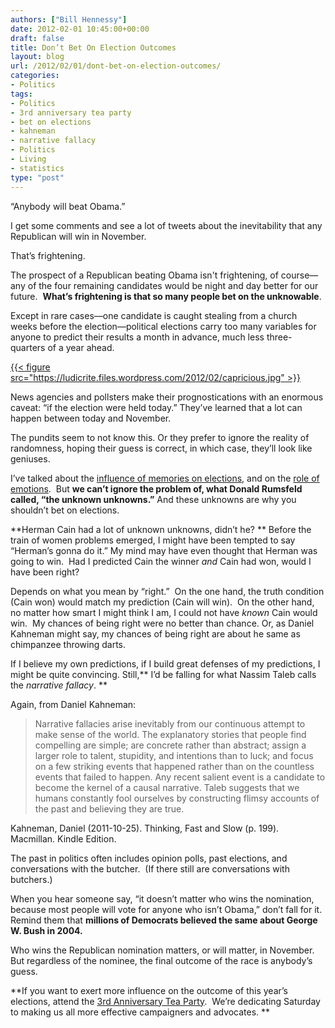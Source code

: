 ```yaml
---
authors: ["Bill Hennessy"]
date: 2012-02-01 10:45:00+00:00
draft: false
title: Don’t Bet On Election Outcomes
layout: blog
url: /2012/02/01/dont-bet-on-election-outcomes/
categories:
- Politics
tags:
- Politics
- 3rd anniversary tea party
- bet on elections
- kahneman
- narrative fallacy
- Politics
- Living
- statistics
type: "post"
---
```


“Anybody will beat Obama.”

I get some comments and see a lot of tweets about the inevitability that any Republican will win in November.

That’s frightening.

The prospect of a Republican beating Obama isn't frightening, of course—any of the four remaining candidates would be night and day better for our future.  **What’s frightening is that so many people bet on the unknowable**.

Except in rare cases—one candidate is caught stealing from a church weeks before the election—political elections carry too many variables for anyone to predict their results a month in advance, much less three-quarters of a year ahead.

[{{< figure src="https://ludicrite.files.wordpress.com/2012/02/capricious.jpg" >}}
](https://ludicrite.files.wordpress.com/2012/02/capricious.jpg)

News agencies and pollsters make their prognostications with an enormous caveat: “if the election were held today.” They’ve learned that a lot can happen between today and November.

The pundits seem to not know this. Or they prefer to ignore the reality of randomness, hoping their guess is correct, in which case, they’ll look like geniuses.

I’ve talked about the [influence of memories on elections](https://wp.me/p653B-31j), and on the [role of emotions](https://bit.ly/wyOq52).  But **we can’t ignore the problem of, what Donald Rumsfeld called, “the unknown unknowns.”** And these unknowns are why you shouldn’t bet on elections.

**Herman Cain had a lot of unknown unknowns, didn’t he? ** Before the train of women problems emerged, I might have been tempted to say “Herman’s gonna do it.” My mind may have even thought that Herman was going to win.  Had I predicted Cain the winner _and_ Cain had won, would I have been right?

Depends on what you mean by “right.”  On the one hand, the truth condition (Cain won) would match my prediction (Cain will win).  On the other hand, no matter how smart I might think I am, I could not have _known_ Cain would win.  My chances of being right were no better than chance. Or, as Daniel Kahneman might say, my chances of being right are about he same as chimpanzee throwing darts.

If I believe my own predictions, if I build great defenses of my predictions, I might be quite convincing. Still,** I’d be falling for what Nassim Taleb calls the _narrative fallacy_. **

Again, from Daniel Kahneman:


> Narrative fallacies arise inevitably from our continuous attempt to make sense of the world. The explanatory stories that people find compelling are simple; are concrete rather than abstract; assign a larger role to talent, stupidity, and intentions than to luck; and focus on a few striking events that happened rather than on the countless events that failed to happen. Any recent salient event is a candidate to become the kernel of a causal narrative. Taleb suggests that we humans constantly fool ourselves by constructing flimsy accounts of the past and believing they are true.

Kahneman, Daniel (2011-10-25). Thinking, Fast and Slow (p. 199). Macmillan. Kindle Edition.


The past in politics often includes opinion polls, past elections, and conversations with the butcher.  (If there still are conversations with butchers.)

When you hear someone say, “it doesn’t matter who wins the nomination, because most people will vote for anyone who isn’t Obama,” don’t fall for it.  Remind them that **millions of Democrats believed the same about George W. Bush in 2004.**

Who wins the Republican nomination matters, or will matter, in November.  But regardless of the nominee, the final outcome of the race is anybody’s guess.

**If you want to exert more influence on the outcome of this year’s elections, attend the [3rd Anniversary Tea Party](https://3rdanniversaryteaparty.eventbrite.com/).  We’re dedicating Saturday to making us all more effective campaigners and advocates. **
